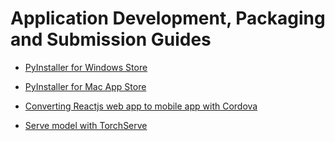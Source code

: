 # Application Development, Packaging and Submission Guides

* [PyInstaller for Windows Store](pyinstaller_windows/README.md)

* [PyInstaller for Mac App Store](pyinstaller_mac/README.md)

* [Converting Reactjs web app to mobile app with Cordova](cordova/README.md)

* [Serve model with TorchServe](torchserve/README.md)